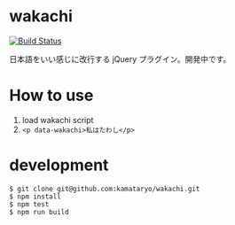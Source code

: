 # wakachi

[![Build Status](https://travis-ci.org/KamataRyo/wakachi.svg?branch=master)](https://travis-ci.org/KamataRyo/wakachi)

日本語をいい感じに改行する jQuery プラグイン。開発中です。

# How to use

1. load wakachi script
1. `<p data-wakachi>私はたわし</p>`

# development

```shell
$ git clone git@github.com:kamataryo/wakachi.git
$ npm install
$ npm test
$ npm run build
```
